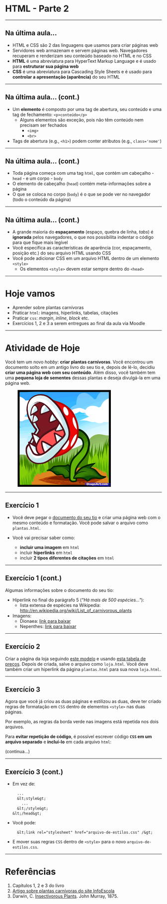 # HTML - Parte 2

---
## Na última aula...

- HTML e CSS são 2 das linguagens que usamos para criar páginas web
- Servidores web armazenam e servem páginas web. Navegadores recuperam e
  renderizam seu conteúdo baseado no HTML e no CSS
- **HTML** é uma abreviatura para HyperText Markup Language e é usado para
  **estruturar sua página web**
- **CSS** é uma abreviatura para Cascading Style Sheets e é usado para **controlar
  a apresentação (aparência)** do seu HTML

---
## Na última aula... (cont.)

- Um **elemento** é composto por uma tag de abertura, seu conteúdo e uma tag
  de fechamento: `<p>conteúdo</p>`
  - Alguns elementos são exceção, pois não têm conteúdo nem precisam ser
  fechados
    - `<img>`
    - `<br>`
- Tags de abertura (e.g., `<h1>`) podem conter atributos (e.g., `class='nome'`)

---
## Na última aula... (cont.)

- Toda página começa com uma tag `html`, que contém um cabeçalho -
  `head` - e um corpo - `body`
- O elemento de cabeçalho (`head`) contém meta-informações sobre a página
- O que se coloca no corpo (`body`) é o que se pode ver no navegador (todo
  o conteúdo da página)

---
## Na última aula... (cont.)

- A grande maioria do **espaçamento** (espaço, quebra de linha, _tabs_) é
  **ignorada** pelos navegadores, o que nos possibilita indentar o código para
  que fique mais legível
- Você especifica as características de aparência (cor, espaçamento, posição
  etc.) do seu arquivo HTML usando CSS
- Você pode adicionar CSS em um arquivo HTML dentro de um elemento `<style>`
  - Os elementos `<style>` devem estar sempre dentro do `<head>`

---
# Hoje vamos

- Aprender sobre plantas carnívoras
- Praticar `html`: imagens, hiperlinks, tabelas, citações
- Praticar `css`: _margin_, _inline_, _block_ etc.
- Exercícios 1, 2 e 3 a serem entregues ao final da aula via Moodle

---
# Atividade de Hoje

Você tem um novo _hobby_: **criar plantas carnívoras**. Você encontrou um documento
solto em um antigo livro do seu tio e, depois de lê-lo, decidiu **criar uma página
web com seu conteúdo**. Além disso, você também tem uma **pequena loja de sementes**
dessas plantas e deseja divulgá-la em uma página web.

<figure class="portrait">
  <img src="../../images/piranha-mario.png" alt="Planta carnívora do jogo Mario Bros">
</figure>

---
## Exercício 1

- Você deve pegar o [documento do seu tio][doc-tio] e criar uma página web com
  o mesmo conteúdo e formatação. Você pode salvar o arquivo como `plantas.html`.

- Você vai precisar saber como:
  - **incluir uma imagem** em `html`
  - incluir **hiperlinks** em `html`
  - incluir **2 tipos diferentes de citações** em `html`


[doc-tio]: https://docs.google.com/document/d/1uzLcB7UeaCLw4HQKvMHbJCeKHlNCmCxXm63GHWJVD8k/edit

---
## Exercício 1 (cont.)

Algumas informações sobre o documento do seu tio:
- Hiperlink no final do parágrafo 5 (_"Há mais de 500 espécies..."_):
  - lista extensa de espécies na Wikipedia: http://en.wikipedia.org/wiki/List_of_carnivorous_plants
- Imagens:
  - Dionaea: [link para baixar][dionaea]
  - Nepenthes: [link para baixar][nepenthes]

[dionaea]: http://www.infoescola.com/wp-content/uploads/2009/12/dionaea.jpg
[nepenthes]: http://www.infoescola.com/wp-content/uploads/2009/12/Nepenthes_villosa-225x300.jpg

---
## Exercício 2

Criar a página da loja seguindo [este modelo][loja] e usando
[esta tabela de preços][precos]. Depois de criada, salve o arquivo como
`loja.html`. Você deve também criar um hiperlink da página `plantas.html` para
sua nova `loja.html`.

[loja]: https://docs.google.com/document/d/1C9Lrug5MwR4WOxCgTaOoFwAyDjnI6LwBQYzyd15bBLM/edit
[precos]: https://docs.google.com/spreadsheets/d/1b6kCBYo_v07gK1qU1waAfgJaa7io0_v_oTdcLS3rez0/edit?usp=sharing

---
## Exercício 3

Agora que você já criou as duas páginas e estilizou as duas, deve ter criado
regras de formatação em `CSS` dentro de elementos `<style>` nas duas páginas.

Por exemplo, as regras da borda verde nas imagens está repetida nos dois
arquivos.

Para **evitar repetição de código**, é possível escrever código **`CSS` em um
arquivo separado** e **incluí-lo** em cada arquivo `html`:

(continua...)

---
## Exercício 3 (cont.)

- Em vez de:
  ```
    ...
    &lt;style&gt;
      ...
    &lt;/style&gt;
  &lt;/head&gt;
  ```
- Você pode:
  ```
    &lt;link rel="stylesheet" href="arquivo-de-estilos.css" /&gt;
  ```

- E mover suas regras `CSS` dentro de `<style>` para o novo `arquivo-de-estilos.css`.

---
# Referências

1. Capítulos 1, 2 e 3 do livro
1. [Artigo sobre plantas carnívoras do site InfoEscola][info-escola]
1. Darwin, C. [Insectivorous Plants][darwin-carnivoras]. John Murray, 1875.

[info-escola]: http://www.infoescola.com/plantas/plantas-carnivoras/
[darwin-carnivoras]: http://darwin-online.org.uk/content/frameset?itemID=F1217&viewtype=text&pageseq=1
